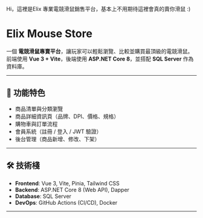 Hi，這裡是Elix 專業電競滑鼠銷售平台，基本上不用期待這裡會真的賣你滑鼠 :)
# Elix Mouse Store

一個 **電競滑鼠專賣平台**，讓玩家可以輕鬆瀏覽、比較並購買最頂級的電競滑鼠。  
前端使用 **Vue 3 + Vite**，後端使用 **ASP.NET Core 8**，並搭配 **SQL Server** 作為資料庫。  

---

## 🚀 功能特色
- 商品清單與分類瀏覽  
- 商品詳細資訊頁（品牌、DPI、價格、規格）  
- 購物車與訂單流程  
- 會員系統（註冊 / 登入 / JWT 驗證）  
- 後台管理（商品新增、修改、下架）  

---

## 🛠️ 技術棧
- **Frontend**: Vue 3, Vite, Pinia, Tailwind CSS  
- **Backend**: ASP.NET Core 8 (Web API), Dapper  
- **Database**: SQL Server  
- **DevOps**: GitHub Actions (CI/CD), Docker

---
